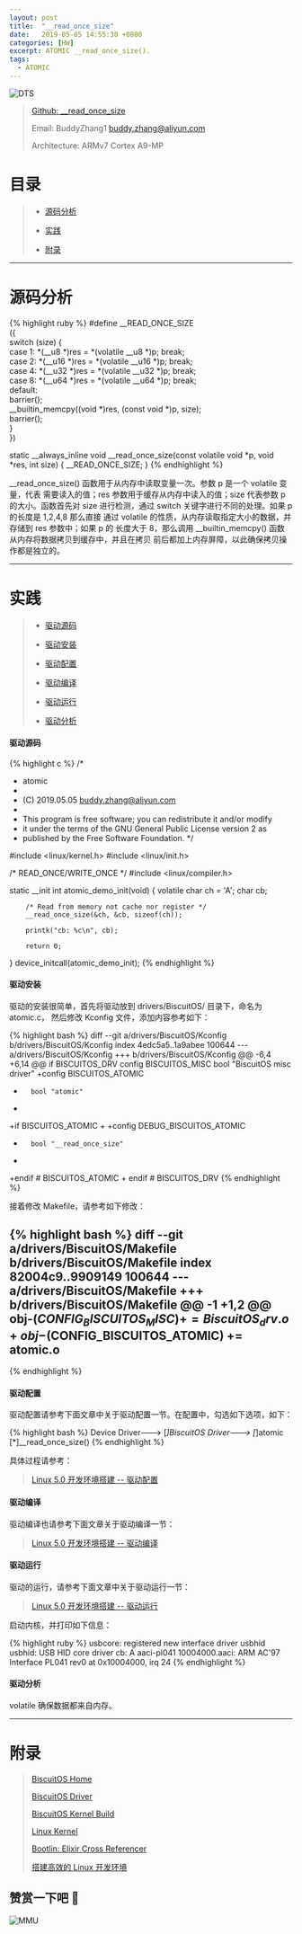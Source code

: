 ```yaml
---
layout: post
title:  "__read_once_size"
date:   2019-05-05 14:55:30 +0800
categories: [HW]
excerpt: ATOMIC __read_once_size().
tags:
  - ATOMIC
---
```


![DTS](/assets/PDB/BiscuitOS/kernel/IND00000L.jpg)

> [Github: __read_once_size](https://github.com/BiscuitOS/HardStack/tree/master/Algorithem/atomic/API/__read_once_size)
>
> Email: BuddyZhang1 <buddy.zhang@aliyun.com>
>
> Architecture: ARMv7 Cortex A9-MP

# 目录

> - [源码分析](#源码分析)
>
> - [实践](#实践)
>
> - [附录](#附录)

-----------------------------------

# <span id="源码分析">源码分析</span>

{% highlight ruby %}
#define __READ_ONCE_SIZE                                                \
({                                                                      \
        switch (size) {                                                 \
        case 1: *(__u8 *)res = *(volatile __u8 *)p; break;              \
        case 2: *(__u16 *)res = *(volatile __u16 *)p; break;            \
        case 4: *(__u32 *)res = *(volatile __u32 *)p; break;            \
        case 8: *(__u64 *)res = *(volatile __u64 *)p; break;            \
        default:                                                        \
                barrier();                                              \
                __builtin_memcpy((void *)res, (const void *)p, size);   \
                barrier();                                              \
        }                                                               \
})

static __always_inline
void __read_once_size(const volatile void *p, void *res, int size)
{
        __READ_ONCE_SIZE;
}
{% endhighlight %}

__read_once_size() 函数用于从内存中读取变量一次。参数 p 是一个 volatile 变量，代表
需要读入的值；res 参数用于缓存从内存中读入的值；size 代表参数 p 的大小。函数首先对
size 进行检测，通过 switch 关键字进行不同的处理。如果 p 的长度是 1,2,4,8 那么直接
通过 volatile 的性质，从内存读取指定大小的数据，并存储到 res 参数中；如果 p 的
长度大于 8，那么调用 __builtin_memcpy() 函数从内存将数据拷贝到缓存中，并且在拷贝
前后都加上内存屏障，以此确保拷贝操作都是独立的。

--------------------------------------------------

# <span id="实践">实践</span>

> - [驱动源码](#驱动源码)
>
> - [驱动安装](#驱动安装)
>
> - [驱动配置](#驱动配置)
>
> - [驱动编译](#驱动编译)
>
> - [驱动运行](#驱动运行)
>
> - [驱动分析](#驱动分析)

#### <span id="驱动源码">驱动源码</span>

{% highlight c %}
/*
 * atomic
 *
 * (C) 2019.05.05 <buddy.zhang@aliyun.com>
 *
 * This program is free software; you can redistribute it and/or modify
 * it under the terms of the GNU General Public License version 2 as
 * published by the Free Software Foundation.
 */

#include <linux/kernel.h>
#include <linux/init.h>

/* READ_ONCE/WRITE_ONCE */
#include <linux/compiler.h>

static __init int atomic_demo_init(void)
{
        volatile char ch = 'A';
        char cb;

        /* Read from memory not cache nor register */
        __read_once_size(&ch, &cb, sizeof(ch));

        printk("cb: %c\n", cb);

        return 0;
}
device_initcall(atomic_demo_init);
{% endhighlight %}

#### <span id="驱动安装">驱动安装</span>

驱动的安装很简单，首先将驱动放到 drivers/BiscuitOS/ 目录下，命名为 atomic.c，
然后修改 Kconfig 文件，添加内容参考如下：

{% highlight bash %}
diff --git a/drivers/BiscuitOS/Kconfig b/drivers/BiscuitOS/Kconfig
index 4edc5a5..1a9abee 100644
--- a/drivers/BiscuitOS/Kconfig
+++ b/drivers/BiscuitOS/Kconfig
@@ -6,4 +6,14 @@ if BISCUITOS_DRV
config BISCUITOS_MISC
        bool "BiscuitOS misc driver"
+config BISCUITOS_ATOMIC
+       bool "atomic"
+
+if BISCUITOS_ATOMIC
+
+config DEBUG_BISCUITOS_ATOMIC
+       bool "__read_once_size"
+
+endif # BISCUITOS_ATOMIC
+
endif # BISCUITOS_DRV
{% endhighlight %}

接着修改 Makefile，请参考如下修改：

{% highlight bash %}
diff --git a/drivers/BiscuitOS/Makefile b/drivers/BiscuitOS/Makefile
index 82004c9..9909149 100644
--- a/drivers/BiscuitOS/Makefile
+++ b/drivers/BiscuitOS/Makefile
@@ -1 +1,2 @@
obj-$(CONFIG_BISCUITOS_MISC)     += BiscuitOS_drv.o
+obj-$(CONFIG_BISCUITOS_ATOMIC)  += atomic.o
--
{% endhighlight %}

#### <span id="驱动配置">驱动配置</span>

驱动配置请参考下面文章中关于驱动配置一节。在配置中，勾选如下选项，如下：

{% highlight bash %}
Device Driver--->
    [*]BiscuitOS Driver--->
        [*]atomic
            [*]__read_once_size()
{% endhighlight %}

具体过程请参考：

> [Linux 5.0 开发环境搭建 -- 驱动配置](/blog/Linux-5.0-arm32-Usermanual/#%E9%A9%B1%E5%8A%A8%E9%85%8D%E7%BD%AE)

#### <span id="驱动编译">驱动编译</span>

驱动编译也请参考下面文章关于驱动编译一节：

> [Linux 5.0 开发环境搭建 -- 驱动编译](/blog/Linux-5.0-arm32-Usermanual/#%E7%BC%96%E8%AF%91%E9%A9%B1%E5%8A%A8)

#### <span id="驱动运行">驱动运行</span>

驱动的运行，请参考下面文章中关于驱动运行一节：

> [Linux 5.0 开发环境搭建 -- 驱动运行](/blog/Linux-5.0-arm32-Usermanual/#%E9%A9%B1%E5%8A%A8%E8%BF%90%E8%A1%8C)

启动内核，并打印如下信息：

{% highlight ruby %}
usbcore: registered new interface driver usbhid
usbhid: USB HID core driver
cb: A
aaci-pl041 10004000.aaci: ARM AC'97 Interface PL041 rev0 at 0x10004000, irq 24
{% endhighlight %}

#### <span id="驱动分析">驱动分析</span>

volatile 确保数据都来自内存。

-----------------------------------------------

# <span id="附录">附录</span>

> [BiscuitOS Home](https://biscuitos.github.io/)
>
> [BiscuitOS Driver](/blog/BiscuitOS_Catalogue/)
>
> [BiscuitOS Kernel Build](/blog/Kernel_Build/)
>
> [Linux Kernel](https://www.kernel.org/)
>
> [Bootlin: Elixir Cross Referencer](https://elixir.bootlin.com/linux/latest/source)
>
> [搭建高效的 Linux 开发环境](/blog/Linux-debug-tools/)

## 赞赏一下吧 🙂

![MMU](/assets/PDB/BiscuitOS/kernel/HAB000036.jpg)
